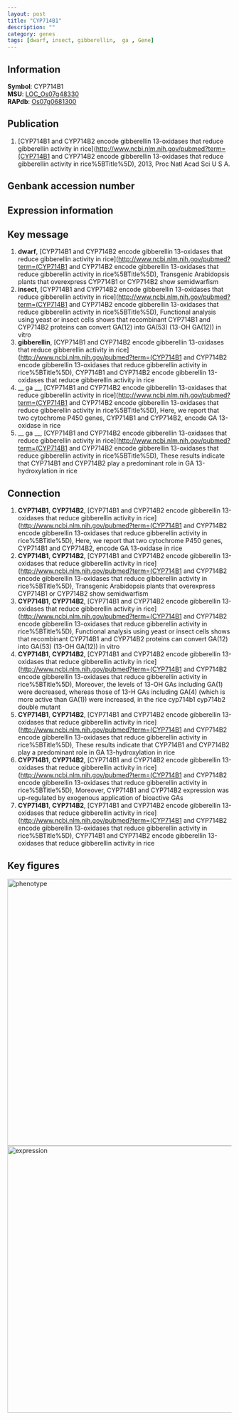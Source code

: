 ```yaml
---
layout: post
title: "CYP714B1"
description: ""
category: genes
tags: [dwarf, insect, gibberellin,  ga , Gene]
---
```


## Information
__Symbol__: CYP714B1  
__MSU__: [LOC_Os07g48330](http://rice.plantbiology.msu.edu/cgi-bin/ORF_infopage.cgi?orf=LOC_Os07g48330)  
__RAPdb__: [Os07g0681300](http://rapdb.dna.affrc.go.jp/viewer/gbrowse_details/irgsp1?name=Os07g0681300)  

## Publication
1. [CYP714B1 and CYP714B2 encode gibberellin 13-oxidases that reduce gibberellin activity in rice](http://www.ncbi.nlm.nih.gov/pubmed?term=(CYP714B1 and CYP714B2 encode gibberellin 13-oxidases that reduce gibberellin activity in rice%5BTitle%5D), 2013, Proc Natl Acad Sci U S A.

## Genbank accession number

## Expression information

## Key message
1. __dwarf__, [CYP714B1 and CYP714B2 encode gibberellin 13-oxidases that reduce gibberellin activity in rice](http://www.ncbi.nlm.nih.gov/pubmed?term=(CYP714B1 and CYP714B2 encode gibberellin 13-oxidases that reduce gibberellin activity in rice%5BTitle%5D),  Transgenic Arabidopsis plants that overexpress CYP714B1 or CYP714B2 show semidwarfism
2. __insect__, [CYP714B1 and CYP714B2 encode gibberellin 13-oxidases that reduce gibberellin activity in rice](http://www.ncbi.nlm.nih.gov/pubmed?term=(CYP714B1 and CYP714B2 encode gibberellin 13-oxidases that reduce gibberellin activity in rice%5BTitle%5D),  Functional analysis using yeast or insect cells shows that recombinant CYP714B1 and CYP714B2 proteins can convert GA(12) into GA(53) (13-OH GA(12)) in vitro
3. __gibberellin__, [CYP714B1 and CYP714B2 encode gibberellin 13-oxidases that reduce gibberellin activity in rice](http://www.ncbi.nlm.nih.gov/pubmed?term=(CYP714B1 and CYP714B2 encode gibberellin 13-oxidases that reduce gibberellin activity in rice%5BTitle%5D), CYP714B1 and CYP714B2 encode gibberellin 13-oxidases that reduce gibberellin activity in rice
4. __ ga __, [CYP714B1 and CYP714B2 encode gibberellin 13-oxidases that reduce gibberellin activity in rice](http://www.ncbi.nlm.nih.gov/pubmed?term=(CYP714B1 and CYP714B2 encode gibberellin 13-oxidases that reduce gibberellin activity in rice%5BTitle%5D),  Here, we report that two cytochrome P450 genes, CYP714B1 and CYP714B2, encode GA 13-oxidase in rice
5. __ ga __, [CYP714B1 and CYP714B2 encode gibberellin 13-oxidases that reduce gibberellin activity in rice](http://www.ncbi.nlm.nih.gov/pubmed?term=(CYP714B1 and CYP714B2 encode gibberellin 13-oxidases that reduce gibberellin activity in rice%5BTitle%5D),  These results indicate that CYP714B1 and CYP714B2 play a predominant role in GA 13-hydroxylation in rice

## Connection
1. __CYP714B1__, __CYP714B2__, [CYP714B1 and CYP714B2 encode gibberellin 13-oxidases that reduce gibberellin activity in rice](http://www.ncbi.nlm.nih.gov/pubmed?term=(CYP714B1 and CYP714B2 encode gibberellin 13-oxidases that reduce gibberellin activity in rice%5BTitle%5D),  Here, we report that two cytochrome P450 genes, CYP714B1 and CYP714B2, encode GA 13-oxidase in rice
2. __CYP714B1__, __CYP714B2__, [CYP714B1 and CYP714B2 encode gibberellin 13-oxidases that reduce gibberellin activity in rice](http://www.ncbi.nlm.nih.gov/pubmed?term=(CYP714B1 and CYP714B2 encode gibberellin 13-oxidases that reduce gibberellin activity in rice%5BTitle%5D),  Transgenic Arabidopsis plants that overexpress CYP714B1 or CYP714B2 show semidwarfism
3. __CYP714B1__, __CYP714B2__, [CYP714B1 and CYP714B2 encode gibberellin 13-oxidases that reduce gibberellin activity in rice](http://www.ncbi.nlm.nih.gov/pubmed?term=(CYP714B1 and CYP714B2 encode gibberellin 13-oxidases that reduce gibberellin activity in rice%5BTitle%5D),  Functional analysis using yeast or insect cells shows that recombinant CYP714B1 and CYP714B2 proteins can convert GA(12) into GA(53) (13-OH GA(12)) in vitro
4. __CYP714B1__, __CYP714B2__, [CYP714B1 and CYP714B2 encode gibberellin 13-oxidases that reduce gibberellin activity in rice](http://www.ncbi.nlm.nih.gov/pubmed?term=(CYP714B1 and CYP714B2 encode gibberellin 13-oxidases that reduce gibberellin activity in rice%5BTitle%5D),  Moreover, the levels of 13-OH GAs including GA(1) were decreased, whereas those of 13-H GAs including GA(4) (which is more active than GA(1)) were increased, in the rice cyp714b1 cyp714b2 double mutant
5. __CYP714B1__, __CYP714B2__, [CYP714B1 and CYP714B2 encode gibberellin 13-oxidases that reduce gibberellin activity in rice](http://www.ncbi.nlm.nih.gov/pubmed?term=(CYP714B1 and CYP714B2 encode gibberellin 13-oxidases that reduce gibberellin activity in rice%5BTitle%5D),  These results indicate that CYP714B1 and CYP714B2 play a predominant role in GA 13-hydroxylation in rice
6. __CYP714B1__, __CYP714B2__, [CYP714B1 and CYP714B2 encode gibberellin 13-oxidases that reduce gibberellin activity in rice](http://www.ncbi.nlm.nih.gov/pubmed?term=(CYP714B1 and CYP714B2 encode gibberellin 13-oxidases that reduce gibberellin activity in rice%5BTitle%5D),  Moreover, CYP714B1 and CYP714B2 expression was up-regulated by exogenous application of bioactive GAs
7. __CYP714B1__, __CYP714B2__, [CYP714B1 and CYP714B2 encode gibberellin 13-oxidases that reduce gibberellin activity in rice](http://www.ncbi.nlm.nih.gov/pubmed?term=(CYP714B1 and CYP714B2 encode gibberellin 13-oxidases that reduce gibberellin activity in rice%5BTitle%5D), CYP714B1 and CYP714B2 encode gibberellin 13-oxidases that reduce gibberellin activity in rice

## Key figures
<img src="http://ricencode.github.io/images/CYP714B1.pheno.png" alt="phenotype"  style="width: 600px;"/>

<img src="http://ricencode.github.io/images/CYP714B1.exp.png" alt="expression"  style="width: 600px;"/>


